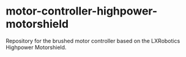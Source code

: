 # motor-controller-highpower-motorshield
Repository for the brushed motor controller based on the LXRobotics Highpower Motorshield.
